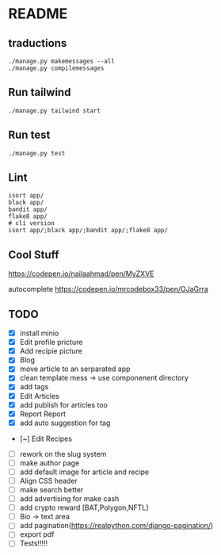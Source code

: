 # README #


## traductions ##
```
./manage.py makemessages --all
./manage.py compilemessages
```
## Run tailwind ##
```
./manage.py tailwind start
```
## Run test ##
```
./manage.py test
```

## Lint ##
```
isort app/
black app/
bandit app/
flake8 app/
# cli version
isort app/;black app/;bandit app/;flake8 app/
```


## Cool Stuff ##
https://codepen.io/nailaahmad/pen/MyZXVE

autocomplete
https://codepen.io/mrcodebox33/pen/OJaGrra


## TODO ##
 - [x] install minio
 - [x] Edit profile pricture
 - [x] Add recipie picture
 - [x] Blog
 - [x] move article to an serparated app
 - [x] clean template mess -> use componenent directory
 - [x] add tags
 - [x] Edit Articles
 - [x] add publish for articles too
 - [x] Report Report
 - [x] add auto suggestion for tag
 - [~] Edit Recipes
 - [ ] rework on the slug system
 - [ ] make author page
 - [ ] add default image for article and recipe
 - [ ] Align CSS header
 - [ ] make search better
 - [ ] add advertising for make cash
 - [ ] add crypto reward [BAT,Polygon,NFTL]
 - [ ] Bio -> text area
 - [ ] add pagination(https://realpython.com/django-pagination/)
 - [ ] export pdf
 - [ ] Tests!!!!!
